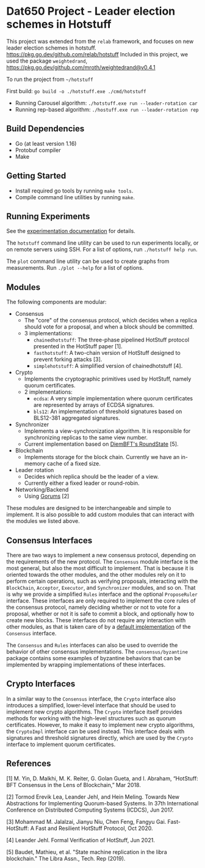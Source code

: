# Dat650 Project - Leader election schemes in Hotstuff

This project was extended from the `relab` framework, and focuses on new leader election schemes in hotstuff. https://pkg.go.dev/github.com/relab/hotstuff
Included in this project, we used the package `weightedrand`, https://pkg.go.dev/github.com/mroth/weightedrand@v0.4.1 

To run the project from `~/hotstuff`


First 
build: `go build -o ./hotstuff.exe ./cmd/hotstuff`

* Running Carousel algorithm: 
`./hotstuff.exe run --leader-rotation car`
* Running rep-based algorithm: 
`./hostuff.exe run --leader-rotation rep`

## Build Dependencies

* Go (at least version 1.16)
* Protobuf compiler
* Make

## Getting Started

* Install required go tools by running `make tools`.
* Compile command line utilities by running `make`.

## Running Experiments

See the [experimentation documentation](docs/experimentation.md) for details.

The `hotstuff` command line utility can be used to run experiments locally, or on remote servers using SSH.
For a list of options, run `./hotstuff help run`.

The `plot` command line utility can be used to create graphs from measurements.
Run `./plot --help` for a list of options.

## Modules

The following components are modular:

* Consensus
  * The "core" of the consensus protocol, which decides when a replica should vote for a proposal,
    and when a block should be committed.
  * 3 implementations:
    * `chainedhotstuff`: The three-phase pipelined HotStuff protocol presented in the HotStuff paper [1].
    * `fasthotstuff`: A two-chain version of HotStuff designed to prevent forking attacks [3].
    * `simplehotstuff`: A simplified version of chainedhotstuff [4].
* Crypto
  * Implements the cryptographic primitives used by HotStuff, namely quorum certificates.
  * 2 implementations:
    * `ecdsa`: A very simple implementation where quorum certificates are represented by arrays of ECDSA signatures.
    * `bls12`: An implementation of threshold signatures based on BLS12-381 aggregated signatures.
* Synchronizer
  * Implements a view-synchronization algorithm. It is responsible for synchronizing replicas to the same view number.
  * Current implementation based on [DiemBFT's RoundState](https://github.com/diem/diem/tree/main/consensus/src/liveness) [5].
* Blockchain
  * Implements storage for the block chain. Currently we have an in-memory cache of a fixed size.
* Leader rotation
  * Decides which replica should be the leader of a view.
  * Currently either a fixed leader or round-robin.
* Networking/Backend
  * Using [Gorums](https://github.com/relab/gorums) [2]

These modules are designed to be interchangeable and simple to implement.
It is also possible to add custom modules that can interact with the modules we listed above.

## Consensus Interfaces

There are two ways to implement a new consensus protocol, depending on the requirements of the new protocol.
The `Consensus` module interface is the most general, but also the most difficult to implement.
That is because it is oriented towards the other modules, and the other modules rely on it to perform certain operations,
such as verifying proposals, interacting with the `BlockChain`, `Acceptor`, `Executor`, and `Synchronizer` modules,
and so on. That is why we provide a simplified `Rules` interface and the optional `ProposeRuler` interface.
These interfaces are only required to implement the core rules of the consensus protocol, namely deciding whether or not
to vote for a proposal, whether or not it is safe to commit a block, and optionally how to create new blocks.
These interfaces do not require any interaction with other modules, as that is taken care of by a
[default implementation](consensus/consensus.go) of the `Consensus` interface.

The `Consensus` and `Rules` interfaces can also be used to override the behavior of other consensus implementations.
The `consensus/byzantine` package contains some examples of byzantine behaviors that can be implemented by wrapping
implementations of these interfaces.

## Crypto Interfaces

In a similar way to the `Consensus` interface, the `Crypto` interface also introduces a simplified, lower-level interface
that should be used to implement new crypto algorithms.
The `Crypto` interface itself provides methods for working with the high-level structures such as quorum certificates.
However, to make it easy to implement new crypto algorithms, the `CryptoImpl` interface can be used instead.
This interface deals with signatures and threshold signatures directly, which are used by the `Crypto` interface
to implement quorum certificates.

## References

[1] M. Yin, D. Malkhi, M. K. Reiter, G. Golan Gueta, and I. Abraham, “HotStuff: BFT Consensus in the Lens of Blockchain,” Mar 2018.

[2] Tormod Erevik Lea, Leander Jehl, and Hein Meling. Towards New Abstractions for Implementing Quorum-based Systems. In 37th International Conference on Distributed Computing Systems (ICDCS), Jun 2017.

[3] Mohammad M. Jalalzai, Jianyu Niu, Chen Feng, Fangyu Gai. Fast-HotStuff: A Fast and Resilient HotStuff Protocol, Oct 2020.

[4] Leander Jehl. Formal Verification of HotStuff, Jun 2021.

[5] Baudet, Mathieu, et al. "State machine replication in the libra blockchain." The Libra Assn., Tech. Rep (2019).
